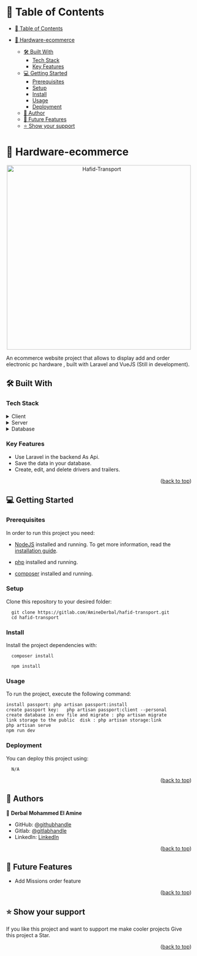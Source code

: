<a name="readme-top"></a>

# 📗 Table of Contents

- [📗 Table of Contents](#-table-of-contents)
- [📖 Hardware-ecommerce](#-Hardware-ecommerce-)

  - [🛠 Built With ](#-built-with-)
    - [Tech Stack ](#tech-stack-)
    - [Key Features ](#key-features-)
  - [💻 Getting Started ](#-getting-started-)
    - [Prerequisites](#prerequisites)
    - [Setup](#setup)
    - [Install](#install)
    - [Usage ](#usage-)
    - [Deployment](#deployment)
  - [👥 Author ](#-author-)
  - [🔭 Future Features ](#-future-features-)
  - [⭐️ Show your support ](#️-show-your-support-)

<!-- PROJECT DESCRIPTION -->

# 📖 Hardware-ecommerce <a name="about-the-project"></a>

<div align="center">
<img src='' alt="Hafid-Transport" width="500">
</div>

An ecommerce website project that allows to display add and order electronic pc
hardware , built with Laravel and VueJS (Still in development).

## 🛠 Built With <a name="built-with"></a>

### Tech Stack <a name="tech-stack"></a>

<details>
  <summary>Client</summary>
  <ul>
    <li><a href="https://vuejs.org/">VueJS</a></li>
  </ul>
</details>
<details>
  <summary>Server</summary>
  <ul>
    <li><a href="https://laravel.com/">Laravel</a></li>
  </ul>
</details>

<details>
<summary>Database</summary>
  <ul>
    <li><a href="https://www.mysql.com/">Mysql</a></li>
  </ul>
</details>

<!-- Features -->

### Key Features <a name="key-features"></a>

- Use Laravel in the backend As Api.
- Save the data in your database.
- Create, edit, and delete drivers and trailers.

<p align="right">(<a href="#readme-top">back to top</a>)</p>

<!-- GETTING STARTED -->

## 💻 Getting Started <a name="getting-started"></a>

### Prerequisites

In order to run this project you need:

- [NodeJS](https://nodejs.org/en) installed and running. To get more
  information, read the [installation guide](https://nodejs.org/en/docs).

- [php](https://www.php.net/) installed and running.

- [composer](https://getcomposer.org/) installed and running.

### Setup

Clone this repository to your desired folder:

```
  git clone https://gitlab.com/AmineDerbal/hafid-transport.git
  cd hafid-transport
```

### Install

Install the project dependencies with:

```
  composer install

  npm install
```

### Usage <a name="usage"></a>

To run the project, execute the following command:

```
install passport: php artisan passport:install
create passport key:   php artisan passport:client --personal
create database in env file and migrate : php artisan migrate
link storage to the public  disk : php artisan storage:link
php artisan serve
npm run dev

```

### Deployment

You can deploy this project using:

```
  N/A
```

<p align="right">(<a href="#readme-top">back to top</a>)</p>

<!-- AUTHORS -->

## 👥 Authors <a name="authors"></a>

👤 **Derbal Mohammed El Amine**

- GitHub: [@githubhandle](https://github.com/AmineDerbal)
- Gitlab: [@gitlabhandle](https://gitlab.com/AmineDerbal)
- LinkedIn:
  [LinkedIn](https://www.linkedin.com/in/mohammed-el-amine-derbal-4038541b6/)

<p align="right">(<a href="#readme-top">back to top</a>)</p>

<!-- FUTURE FEATURES -->

## 🔭 Future Features <a name="future-features"></a>

- Add Missions order feature

<p align="right">(<a href="#readme-top">back to top</a>)</p>

<!-- SUPPORT -->

## ⭐️ Show your support <a name="support"></a>

If you like this project and want to support me make cooler projects Give this
project a Star.

<p align="right">(<a href="#readme-top">back to top</a>)</p>
